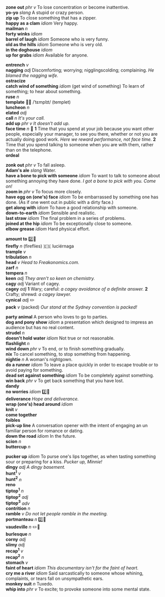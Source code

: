 
__zone out__ _phr v_ To lose concentration or become inattentive.  
__yo-yo__ _slang_ A stupid or crazy person.  
__zip up__ To close something that has a zipper.  
__happy as a clam__ _idiom_ Very happy.  
__mailman__ _n_  
__forty winks__ _idiom_  
__barrel of laugh__ _idiom_ Someone who is very funny.  
__old as the hills__ _idiom_ Someone who is very old.  
__in the doghouse__ _idiom_  
__up for grabs__ _idiom_ Available for anyone.  

__entrench__ _v_  
__nagging__ _adj_ Discomforting; worrying; nigglingscolding; complaining. _He blamed the nagging wife._  
__ostracize__  
__catch wind of something__ _idiom_ (get wind of something) To learn of something; to hear about something.  
__ruse__ _n_  
__template__ :dart::mega: /ˈtɛmplɪt/ (templet)  
__luncheon__ _n_  
__elated__ _adj_  
__call__ _n_ _It's your call._  
__add up__ _phr v_ _It doesn't add up._  
__face time__ _n_ :dart: __1__ Time that you spend at your job because you want other people, especially your manager, to see you there, whether or not you are actually doing good work. _Here we reward performance, not face time._ __2__ Time that you spend talking to someone when you are with them, rather than on the telephone.  
__ordeal__  

__zonk out__ _phr v_ To fall asleep.  
__Adam's ale__ _slang_ Water.  
__have a bone to pick with someone__ _idiom_ To want to talk to someone about something annoying they have done. _I got a bone to pick with you. Come on!_  
__zoom in__ _phr v_ To focus more closely.  
__have egg on (one's) face__ _idiom_ To be embarrassed by something one has done. (As if one went out in public with a dirty face.)  
__get along with__ _idiom_ To have a good relationship with someone.  
__down-to-earth__ _idiom_ Sensible and realistic.  
__last straw__ _idiom_ The final problem in a series of problems.  
__joined at the hip__ _idiom_ To be exceptionally close to someone.  
__elbow grease__ _idiom_ Hard physical effort.  

__amount to__ :two::hammer:  
__firefly__ _n_ (fireflies) :es: luciérnaga  
__trample__ _v_  
__tribulation__ _n_  
__head__ _v_ _Head to Freakonomics.com._  
__zarf__ _n_  
__tempera__ _n_  
__keen__ _adj_ _They aren't so keen on chemistry._  
__cagy__ _adj_ Variant of cagey.  
__cagey__ _adj_ __1__ Wary; careful: _a cagey avoidance of a definite answer._ __2__ Crafty; shrewd: _a cagey lawyer._  
__cynical__ _adj_ :pencil2:  
__pack__ _v_ (packed) _Our stand at the Sydney convention is packed!_  

__party animal__ A person who loves to go to parties.  
__dog and pony show__ _idiom_ a presentation which designed to impress an audience but has no real content.  
__strudel__ _n_  
__doesn't hold water__ _idiom_ Not true or not reasonable.  
__flashlight__ _n_  
__wind down__ _phr v_ To end, or to finish something gradually.  
__nix__ To cancel something, to stop something from happening.  
__nightie__ _n_ A woman's nightgown.  
__do a runner__ _idiom_ To leave a place quickly in order to escape trouble or to avoid paying for something.  
__dead set against something__ _idiom_ To be completely against something.  
__win back__ _phr v_ To get back something that you have lost.  
__dandy__  
__no worries__ _idiom_ :two::hammer:  
__deliverance__ _Hope and deliverance._  
__wrap (one's) head around__ _idiom_  
__knit__ _v_  
__come together__  
__foibles__  
__pick-up line__ A conversation opener with the intent of engaging an un familiar person for romance or dating.  
__down the road__ _idiom_ In the future.  
__scion__ _n_  
__buttercup__ _n_  

__pucker up__ _idiom_ To purse one's lips together, as when tasting something sour or preparing for a kiss. _Pucker up, Minnie!_  
__dingy__ _adj_ _A dingy basement._  
__hunt<sup>1</sup>__ _v_  
__hunt<sup>2</sup>__ _n_  
__reno__  
__tiptop<sup>1</sup>__ _n_  
__tiptop<sup>2</sup>__ _adj_  
__tiptop<sup>3</sup>__ _adv_  
__contrition__ _n_  
__ramble__ _v_ _Do not let people ramble in the meeting._  
__portmanteau__ _n_ :two::mega:  
__vaudeville__ _n_ :pencil2::mega:  
__burlesque__ _n_  
__corny__ _adj_  
__slimy__ _adj_  
__recap<sup>1</sup>__ _v_  
__recap<sup>2</sup>__ _n_  
__stomach__ _v_  
__faint of heart__ _idiom_ _This documentary isn't for the faint of heart._  
__cry me a river__ _idiom_ Said sarcastically to someone whose whining, complaints, or tears fall on unsympathetic ears.  
__monkey suit__ _n_ Tuxedo.  
__whip into__ _phr v_ To excite; to provoke someone into some mental state.  
